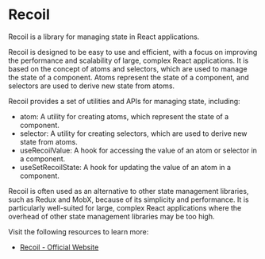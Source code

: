 # Recoil

Recoil is a library for managing state in React applications.

Recoil is designed to be easy to use and efficient, with a focus on improving the performance and scalability of large, complex React applications. It is based on the concept of atoms and selectors, which are used to manage the state of a component. Atoms represent the state of a component, and selectors are used to derive new state from atoms.

Recoil provides a set of utilities and APIs for managing state, including:

- atom: A utility for creating atoms, which represent the state of a component.
- selector: A utility for creating selectors, which are used to derive new state from atoms.
- useRecoilValue: A hook for accessing the value of an atom or selector in a component.
- useSetRecoilState: A hook for updating the value of an atom in a component.

Recoil is often used as an alternative to other state management libraries, such as Redux and MobX, because of its simplicity and performance. It is particularly well-suited for large, complex React applications where the overhead of other state management libraries may be too high.

Visit the following resources to learn more:

- [Recoil - Official Website](https://recoiljs.org/)
